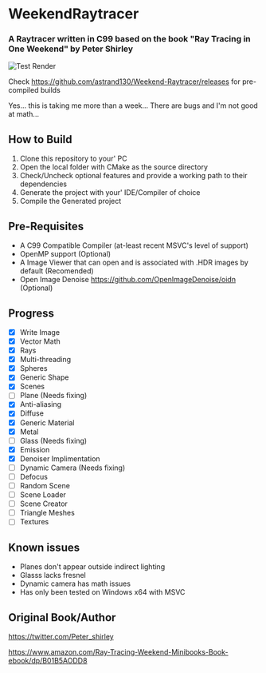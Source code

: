 # WeekendRaytracer
### A Raytracer written in C99 based on the book "Ray Tracing in One Weekend" by Peter Shirley

![Test Render](https://github.com/astrand130/Weekend-Raytracer/blob/master/_media/Media1.png?raw=true)

Check https://github.com/astrand130/Weekend-Raytracer/releases for pre-compiled builds

Yes... this is taking me more than a week... There are bugs and I'm not good at math...

## How to Build
1. Clone this repository to your' PC
2. Open the local folder with CMake as the source directory
3. Check/Uncheck optional features and provide a working path to their dependencies
4. Generate the project with your' IDE/Compiler of choice
5. Compile the Generated project

## Pre-Requisites
* A C99 Compatible Compiler (at-least recent MSVC's level of support)
* OpenMP support (Optional)
* A Image Viewer that can open and is associated with .HDR images by default (Recomended)
* Open Image Denoise https://github.com/OpenImageDenoise/oidn (Optional)

## Progress
- [X] Write Image
- [X] Vector Math
- [X] Rays
- [X] Multi-threading
- [X] Spheres
- [X] Generic Shape
- [X] Scenes
- [ ] Plane  (Needs fixing)
- [X] Anti-aliasing
- [X] Diffuse
- [X] Generic Material
- [X] Metal
- [ ] Glass (Needs fixing)
- [X] Emission
- [X] Denoiser Implimentation
- [ ] Dynamic Camera (Needs fixing)
- [ ] Defocus
- [ ] Random Scene
- [ ] Scene Loader
- [ ] Scene Creator
- [ ] Triangle Meshes
- [ ] Textures

## Known issues
* Planes don't appear outside indirect lighting
* Glasss lacks fresnel
* Dynamic camera has math issues
* Has only been tested on Windows x64 with MSVC

## Original Book/Author
https://twitter.com/Peter_shirley

https://www.amazon.com/Ray-Tracing-Weekend-Minibooks-Book-ebook/dp/B01B5AODD8
